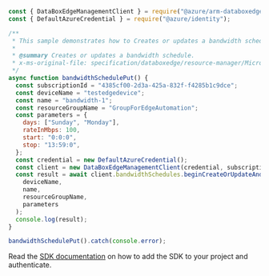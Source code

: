 ```javascript
const { DataBoxEdgeManagementClient } = require("@azure/arm-databoxedge");
const { DefaultAzureCredential } = require("@azure/identity");

/**
 * This sample demonstrates how to Creates or updates a bandwidth schedule.
 *
 * @summary Creates or updates a bandwidth schedule.
 * x-ms-original-file: specification/databoxedge/resource-manager/Microsoft.DataBoxEdge/stable/2021-06-01/examples/BandwidthSchedulePut.json
 */
async function bandwidthSchedulePut() {
  const subscriptionId = "4385cf00-2d3a-425a-832f-f4285b1c9dce";
  const deviceName = "testedgedevice";
  const name = "bandwidth-1";
  const resourceGroupName = "GroupForEdgeAutomation";
  const parameters = {
    days: ["Sunday", "Monday"],
    rateInMbps: 100,
    start: "0:0:0",
    stop: "13:59:0",
  };
  const credential = new DefaultAzureCredential();
  const client = new DataBoxEdgeManagementClient(credential, subscriptionId);
  const result = await client.bandwidthSchedules.beginCreateOrUpdateAndWait(
    deviceName,
    name,
    resourceGroupName,
    parameters
  );
  console.log(result);
}

bandwidthSchedulePut().catch(console.error);
```

Read the [SDK documentation](https://github.com/Azure/azure-sdk-for-js/blob/%40azure%2Farm-databoxedge_2.0.1/sdk/databoxedge/arm-databoxedge/README.md) on how to add the SDK to your project and authenticate.
